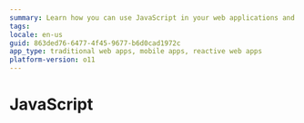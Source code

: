 ```yaml
---
summary: Learn how you can use JavaScript in your web applications and mobile apps.
tags:
locale: en-us
guid: 863ded76-6477-4f45-9677-b6d0cad1972c
app_type: traditional web apps, mobile apps, reactive web apps
platform-version: o11
---
```


# JavaScript
